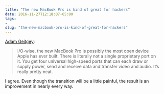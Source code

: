 ```yaml
---
title: "The new MacBook Pro is kind of great for hackers"
date: 2016-11-27T12:18:07-05:00
tags: 
- 
slug: "the-new-macbook-pro-is-kind-of-great-for-hackers"
---
```


[Adam Geitgey](https://medium.com/@ageitgey/the-new-macbook-pro-is-kind-of-great-for-hackers-64c1c577a4d2#.1bdzzxigx):

> I/O-wise, the new MacBook Pro is possibly the most open device Apple has ever
> built. There is literally not a single proprietary port on it. You get four
> universal high-speed ports that can each draw or supply power, send and
> receive data and transfer video and audio. It’s really pretty neat.

I agree. Even though the transition will be a little painful, the result is an
improvement in nearly every way.

